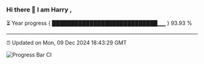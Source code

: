 ### Hi there 👋 I am Harry , 

⏳ Year progress { ████████████████████████████▁▁ } 93.93 %

---

⏰ Updated on Mon, 09 Dec 2024 18:43:29 GMT

![Progress Bar CI](https://github.com/duykhang68/duykhang68/workflows/Progress%20Bar%20CI/badge.svg)
